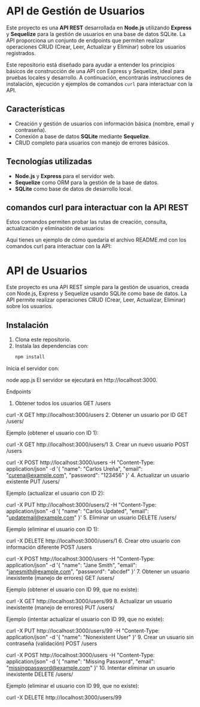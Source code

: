# API de Gestión de Usuarios

Este proyecto es una **API REST** desarrollada en **Node.js** utilizando **Express** y **Sequelize** para la gestión de usuarios en una base de datos SQLite. La API proporciona un conjunto de endpoints que permiten realizar operaciones CRUD (Crear, Leer, Actualizar y Eliminar) sobre los usuarios registrados.

Este repositorio está diseñado para ayudar a entender los principios básicos de construcción de una API con Express y Sequelize, ideal para pruebas locales y desarrollo. A continuación, encontrarás instrucciones de instalación, ejecución y ejemplos de comandos `curl` para interactuar con la API.

## Características
- Creación y gestión de usuarios con información básica (nombre, email y contraseña).
- Conexión a base de datos **SQLite** mediante **Sequelize**.
- CRUD completo para usuarios con manejo de errores básicos.

## Tecnologías utilizadas
- **Node.js** y **Express** para el servidor web.
- **Sequelize** como ORM para la gestión de la base de datos.
- **SQLite** como base de datos de desarrollo local.

## comandos curl para interactuar con la API REST
Estos comandos permiten probar las rutas de creación, consulta, actualización y eliminación de usuarios:

Aquí tienes un ejemplo de cómo quedaría el archivo README.md con los comandos curl para interactuar con la API:


# API de Usuarios

Este proyecto es una API REST simple para la gestión de usuarios, creada con Node.js, Express y Sequelize usando SQLite como base de datos. La API permite realizar operaciones CRUD (Crear, Leer, Actualizar, Eliminar) sobre los usuarios.

## Instalación

1. Clona este repositorio.
2. Instala las dependencias con:
   ```bash
   npm install
Inicia el servidor con:

node app.js
El servidor se ejecutará en http://localhost:3000.

Endpoints
1. Obtener todos los usuarios
GET /users


curl -X GET http://localhost:3000/users
2. Obtener un usuario por ID
GET /users/

Ejemplo (obtener el usuario con ID 1):


curl -X GET http://localhost:3000/users/1
3. Crear un nuevo usuario
POST /users


curl -X POST http://localhost:3000/users -H "Content-Type: application/json" -d '{
  "name": "Carlos Ureña",
  "email": "curena@example.com",
  "password": "123456"
}'
4. Actualizar un usuario existente
PUT /users/

Ejemplo (actualizar el usuario con ID 2):

curl -X PUT http://localhost:3000/users/2 -H "Content-Type: application/json" -d '{
  "name": "Carlos Updated",
  "email": "updatemail@example.com"
}'
5. Eliminar un usuario
DELETE /users/

Ejemplo (eliminar el usuario con ID 1):


curl -X DELETE http://localhost:3000/users/1
6. Crear otro usuario con información diferente
POST /users


curl -X POST http://localhost:3000/users -H "Content-Type: application/json" -d '{
  "name": "Jane Smith",
  "email": "janesmith@example.com",
  "password": "abcdef"
}'
7. Obtener un usuario inexistente (manejo de errores)
GET /users/

Ejemplo (obtener el usuario con ID 99, que no existe):


curl -X GET http://localhost:3000/users/99
8. Actualizar un usuario inexistente (manejo de errores)
PUT /users/

Ejemplo (intentar actualizar el usuario con ID 99, que no existe):


curl -X PUT http://localhost:3000/users/99 -H "Content-Type: application/json" -d '{
  "name": "Nonexistent User"
}'
9. Crear un usuario sin contraseña (validación)
POST /users


curl -X POST http://localhost:3000/users -H "Content-Type: application/json" -d '{
  "name": "Missing Password",
  "email": "missingpassword@example.com"
}'
10. Intentar eliminar un usuario inexistente
DELETE /users/

Ejemplo (eliminar el usuario con ID 99, que no existe):


curl -X DELETE http://localhost:3000/users/99

